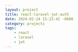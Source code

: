 ```yaml
---
layout: project
title: react-laravel-jwt-auth
date: 2024-02-24 15:22:42 -0600
category: projects
tags:
    - react
    - laravel
    - jwt
---
```

